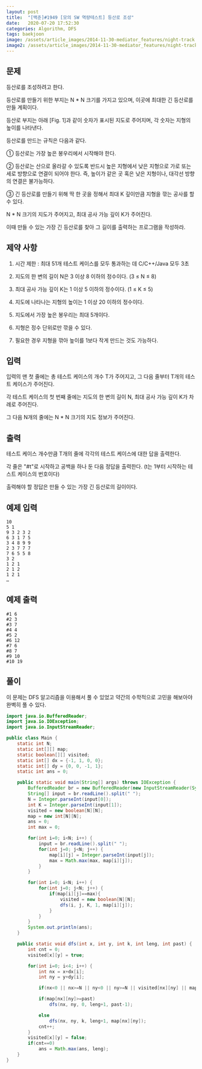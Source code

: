 ```yaml
---
layout: post
title:  "[백준]#1949 [모의 SW 역량테스트] 등산로 조성"
date:   2020-07-20 17:52:30
categories: Algorithm, DFS
tags: baekjoon
image: /assets/article_images/2014-11-30-mediator_features/night-track.JPG
image2: /assets/article_images/2014-11-30-mediator_features/night-track-mobile.JPG
---
```


문제
--------------------

등산로를 조성하려고 한다.

등산로를 만들기 위한 부지는 N * N 크기를 가지고 있으며, 이곳에 최대한 긴 등산로를 만들 계획이다.

등산로 부지는 아래 [Fig. 1]과 같이 숫자가 표시된 지도로 주어지며, 각 숫자는 지형의 높이를 나타낸다.

등산로를 만드는 규칙은 다음과 같다.

   ① 등산로는 가장 높은 봉우리에서 시작해야 한다.

   ② 등산로는 산으로 올라갈 수 있도록 반드시 높은 지형에서 낮은 지형으로 가로 또는 세로 방향으로 연결이 되어야 한다.
       즉, 높이가 같은 곳 혹은 낮은 지형이나, 대각선 방향의 연결은 불가능하다.

   ③ 긴 등산로를 만들기 위해 딱 한 곳을 정해서 최대 K 깊이만큼 지형을 깎는 공사를 할 수 있다.

N * N 크기의 지도가 주어지고, 최대 공사 가능 깊이 K가 주어진다.

이때 만들 수 있는 가장 긴 등산로를 찾아 그 길이를 출력하는 프로그램을 작성하라.

제약 사항
--------------------------

1. 시간 제한 : 최대 51개 테스트 케이스를 모두 통과하는 데 C/C++/Java 모두 3초

2. 지도의 한 변의 길이 N은 3 이상 8 이하의 정수이다. (3 ≤ N ≤ 8)

3. 최대 공사 가능 깊이 K는 1 이상 5 이하의 정수이다. (1 ≤ K ≤ 5)

4. 지도에 나타나는 지형의 높이는 1 이상 20 이하의 정수이다.

5. 지도에서 가장 높은 봉우리는 최대 5개이다.

6. 지형은 정수 단위로만 깎을 수 있다.

7. 필요한 경우 지형을 깎아 높이를 1보다 작게 만드는 것도 가능하다.


입력
---------------------------

입력의 맨 첫 줄에는 총 테스트 케이스의 개수 T가 주어지고, 그 다음 줄부터 T개의 테스트 케이스가 주어진다.

각 테스트 케이스의 첫 번째 줄에는 지도의 한 변의 길이 N, 최대 공사 가능 깊이 K가 차례로 주어진다.

그 다음 N개의 줄에는 N * N 크기의 지도 정보가 주어진다.

출력
----------------

테스트 케이스 개수만큼 T개의 줄에 각각의 테스트 케이스에 대한 답을 출력한다.

각 줄은 "#t"로 시작하고 공백을 하나 둔 다음 정답을 출력한다. (t는 1부터 시작하는 테스트 케이스의 번호이다)

출력해야 할 정답은 만들 수 있는 가장 긴 등산로의 길이이다.

예제 입력
---------------------

```
10        
5 1       
9 3 2 3 2 
6 3 1 7 5
3 4 8 9 9
2 3 7 7 7
7 6 5 5 8
3 2       
1 2 1     
2 1 2
1 2 1
…        
```

예제 출력
------------------------

```
#1 6
#2 3
#3 7
#4 4
#5 2
#6 12
#7 6
#8 7
#9 10
#10 19
```

풀이
--------------------------

이 문제는 DFS 알고리즘을 이용해서 풀 수 있었고 약간의 수학적으로 고민을 해보아야 완벽히 풀 수 있다.

```java
import java.io.BufferedReader;
import java.io.IOException;
import java.io.InputStreamReader;

public class Main {
    static int N;
    static int[][] map;
    static boolean[][] visited;
    static int[] dx = {-1, 1, 0, 0};
    static int[] dy = {0, 0, -1, 1};
    static int ans = 0;

    public static void main(String[] args) throws IOException {
        BufferedReader br = new BufferedReader(new InputStreamReader(System.in));
        String[] input = br.readLine().split(" ");
        N = Integer.parseInt(input[0]);
        int K = Integer.parseInt(input[1]);
        visited = new boolean[N][N];
        map = new int[N][N];
        ans = 0;
        int max = 0;

        for(int i=0; i<N; i++) {
            input = br.readLine().split(" ");
            for(int j=0; j<N; j++) {
                map[i][j] = Integer.parseInt(input[j]);
                max = Math.max(max, map[i][j]);
            }
        }

        for(int i=0; i<N; i++) {
            for(int j=0; j<N; j++) {
                if(map[i][j]==max){
                    visited = new boolean[N][N];
                    dfs(i, j, K, 1, map[i][j]);
                }
            }
        }
        System.out.println(ans);
    }

    public static void dfs(int x, int y, int k, int leng, int past) {
        int cnt = 0;
        visited[x][y] = true;

        for(int i=0; i<4; i++) {
            int nx = x+dx[i];
            int ny = y+dy[i];

            if(nx<0 || nx>=N || ny<0 || ny>=N || visited[nx][ny] || map[nx][ny]-past+1>k) continue;

            if(map[nx][ny]>=past)
                dfs(nx, ny, 0, leng+1, past-1);

            else
                dfs(nx, ny, k, leng+1, map[nx][ny]);
            cnt++;
        }
        visited[x][y] = false;
        if(cnt==0)
            ans = Math.max(ans, leng);
    }
}
```
